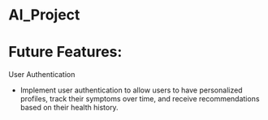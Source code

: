 # AI_Project

# Future Features:
User Authentication
* Implement user authentication to allow users to have personalized profiles, track their symptoms over time, and receive recommendations based on their health history.
